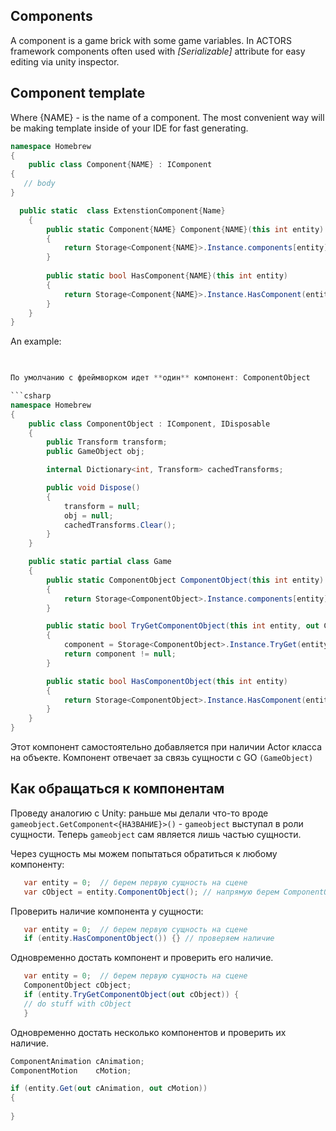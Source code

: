 ## Components
A component is a game brick with some game variables. In ACTORS framework components often used with _[Serializable]_  attribute for easy editing via unity inspector.

## Component template
Where {NAME} - is the name of a component. 
The most convenient way will be making template inside of your IDE for fast generating.
 
```csharp
namespace Homebrew
{
    public class Component{NAME} : IComponent
{
   // body
}

  public static  class ExtenstionComponent{Name}
    {
        public static Component{NAME} Component{NAME}(this int entity)
        {
            return Storage<Component{NAME}>.Instance.components[entity];
        }
 
        public static bool HasComponent{NAME}(this int entity)
        {
            return Storage<Component{NAME}>.Instance.HasComponent(entity);
        }
    }
}
``` 
An example:

```csharp

 
По умолчанию с фреймворком идет **один** компонент: ComponentObject

```csharp
namespace Homebrew
{
    public class ComponentObject : IComponent, IDisposable
    {
        public Transform transform;
        public GameObject obj;

        internal Dictionary<int, Transform> cachedTransforms;

        public void Dispose()
        {
            transform = null;
            obj = null;
            cachedTransforms.Clear();
        }
    }

    public static partial class Game
    {
        public static ComponentObject ComponentObject(this int entity)
        {
            return Storage<ComponentObject>.Instance.components[entity];
        }

        public static bool TryGetComponentObject(this int entity, out ComponentObject component)
        {
            component = Storage<ComponentObject>.Instance.TryGet(entity);
            return component != null;
        }

        public static bool HasComponentObject(this int entity)
        {
            return Storage<ComponentObject>.Instance.HasComponent(entity);
        }
    }
}
```

Этот компонент самостоятельно добавляется при наличии Actor класса на объекте. Компонент отвечает за связь сущности с GO 
`(GameObject)`

 

## Как обращаться к компонентам
Проведу аналогию с Unity: раньше мы делали что-то вроде `gameobject.GetComponent<{НАЗВАНИЕ}>()` - `gameobject` выступал в роли сущности. Теперь `gameobject` сам является лишь частью сущности.  

Через сущность мы можем попытаться обратиться к любому компоненту:
```csharp
   var entity = 0;  // берем первую сущность на сцене
   var cObject = entity.ComponentObject(); // напрямую берем ComponentObject
```
Проверить наличие компонента у сущности:
```csharp
   var entity = 0;  // берем первую сущность на сцене
   if (entity.HasComponentObject()) {} // проверяем наличие
```
Одновременно достать компонент и проверить его наличие.
```csharp
   var entity = 0;  // берем первую сущность на сцене
   ComponentObject cObject;  
   if (entity.TryGetComponentObject(out cObject)) {
   // do stuff with cObject
   } 
```

Одновременно достать несколько компонентов и проверить их наличие.
 
```csharp
ComponentAnimation cAnimation;
ComponentMotion    cMotion;

if (entity.Get(out cAnimation, out cMotion))
{
				 
}
```